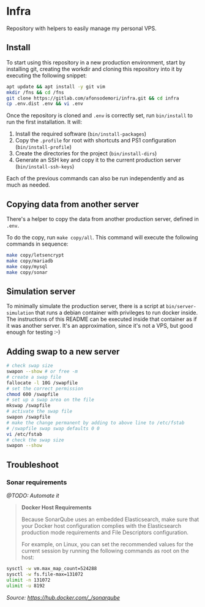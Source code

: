# Infra

Repository with helpers to easily manage my personal VPS.

## Install

To start using this repository in a new production environment, start by installing git, creating the workdir and cloning this repository into it by executing the following snippet:

```bash
apt update && apt install -y git vim
mkdir /fns && cd /fns
git clone https://gitlab.com/afonsodemori/infra.git && cd infra
cp .env.dist .env && vi .env
```

Once the repository is cloned and `.env` is correctly set, run `bin/install` to run the first installation. It will:

1. Install the required software (`bin/install-packages`)
2. Copy the `.profile` for root with shortcuts and PS1 configuration (`bin/install-profile`)
3. Create the directories for the project (`bin/install-dirs`)
4. Generate an SSH key and copy it to the current production server (`bin/install-ssh-keys`)

Each of the previous commands can also be run independently and as much as needed.

## Copying data from another server

There's a helper to copy the data from another production server, defined in `.env`.

To do the copy, run `make copy/all`. This command will execute the following commands in sequence:

```bash
make copy/letsencrypt
make copy/mariadb
make copy/mysql
make copy/sonar
```

## Simulation server

To minimally simulate the production server, there is a script at `bin/server-simulation` that runs a debian container with privileges to run docker inside. The instructions of this README can be executed inside that container as if it was another server. It's an approximation, since it's not a VPS, but good enough for testing :-)

## Adding swap to a new server

```bash
# check swap size
swapon --show # or free -m
# create a swap file
fallocate -l 10G /swapfile
# set the correct permission
chmod 600 /swapfile
# set up a swap area on the file
mkswap /swapfile
# activate the swap file
swapon /swapfile
# make the change permanent by adding to above line to /etc/fstab
# /swapfile swap swap defaults 0 0
vi /etc/fstab
# check the swap size
swapon --show
```

## Troubleshoot

### Sonar requirements

_@TODO: Automate it_
> **Docker Host Requirements**
>
> Because SonarQube uses an embedded Elasticsearch, make sure that your Docker host configuration complies with the Elasticsearch production mode requirements and File Descriptors configuration.
>
> For example, on Linux, you can set the recommended values for the current session by running the following commands as root on the host:

```bash
sysctl -w vm.max_map_count=524288
sysctl -w fs.file-max=131072
ulimit -n 131072
ulimit -u 8192
```

_Source: https://hub.docker.com/_/sonarqube_
